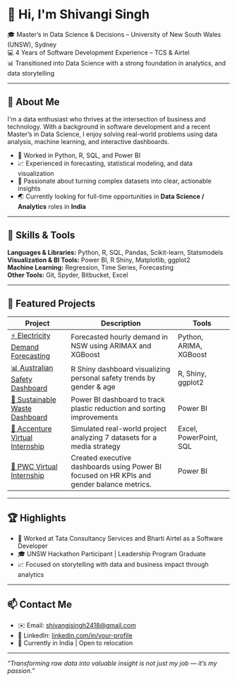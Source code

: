 
# 👋 Hi, I'm Shivangi Singh

🎓 Master’s in Data Science & Decisions – University of New South Wales (UNSW), Sydney  
💻 4 Years of Software Development Experience – TCS & Airtel  
📊 Transitioned into Data Science with a strong foundation in analytics, and data storytelling

---

## 🚀 About Me

I'm a data enthusiast who thrives at the intersection of business and technology. With a background in software development and a recent Master’s in Data Science, I enjoy solving real-world problems using data analysis, machine learning, and interactive dashboards.

- 🧠 Worked in Python, R, SQL, and Power BI  
- 📈 Experienced in forecasting, statistical modeling, and data visualization  
- 🤝 Passionate about turning complex datasets into clear, actionable insights  
- 🌏 Currently looking for full-time opportunities in **Data Science / Analytics** roles in **India**  

---

## 🧰 Skills & Tools

**Languages & Libraries:** Python, R, SQL, Pandas, Scikit-learn, Statsmodels  
**Visualization & BI Tools:** Power BI, R Shiny, Matplotlib, ggplot2  
**Machine Learning:** Regression, Time Series, Forecasting  
**Other Tools:** Git, Spyder, Bitbucket, Excel  

---

## 📂 Featured Projects

| Project | Description | Tools |
|--------|-------------|-------|
| [⚡ Electricity Demand Forecasting](https://github.com/your-username/electricity-demand-forecasting) | Forecasted hourly demand in NSW using ARIMAX and XGBoost | Python, ARIMA, XGBoost |
| [📊 Australian Safety Dashboard](https://shivangiz5515954.shinyapps.io/APSDashboard/) | R Shiny dashboard visualizing personal safety trends by gender & age | R, Shiny, ggplot2 |
| [🌱 Sustainable Waste Dashboard](https://github.com/your-username/waste-dashboard) | Power BI dashboard to track plastic reduction and sorting improvements | Power BI |
| [📁 Accenture Virtual Internship](https://github.com/your-username/accenture-job-simulation) | Simulated real-world project analyzing 7 datasets for a media strategy | Excel, PowerPoint, SQL |
| [📁 PWC Virtual Internship](https://github.com/your-username/accenture-job-simulation) | Created executive dashboards using Power BI focused on HR KPIs and gender balance metrics.  |Power BI |

---

## 🏆 Highlights

- 🏢 Worked at Tata Consultancy Services and Bharti Airtel as a Software Developer  
- 🎓 UNSW Hackathon Participant | Leadership Program Graduate  
- 📈 Focused on storytelling with data and business impact through analytics  

---

## 📫 Contact Me

- ✉️ Email: [shivangisingh2418@gmail.com](mailto:shivangisingh2418@gmail.com)  
- 🔗 LinkedIn: [linkedin.com/in/your-profile](https://linkedin.com/in/your-profile)  
- 📍 Currently in India | Open to relocation  

---

_“Transforming raw data into valuable insight is not just my job — it’s my passion.”_

